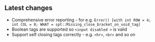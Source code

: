 ## Latest changes
 * Comprehensive error reporting - for e.g. ```Error() [with int ROW = 4; int COL = 8; WHAT = spt::Missing_close_bracket_on_void_tag]```
 * Boolean tags are supported so ```<input disabled >``` is valid 
 * Support self closing tags correctly - e.g. ```<hr>```, ```<br>``` and so on
